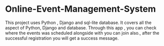 # Online-Event-Management-System
This project uses Python , Django and sql-lite database. It covers all the aspect of Python, Django and database. Through this app , you can check where the events was scheduled alongside with you can join also., after the successful registration you will get a success message.

